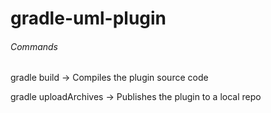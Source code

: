# gradle-uml-plugin

###### Commands

gradle build -> Compiles the plugin source code

gradle uploadArchives -> Publishes the plugin to a local repo




